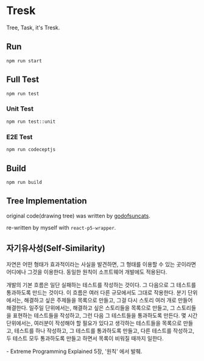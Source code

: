 # Tresk

Tree, Task, it's Tresk.

## Run

```
npm run start
```

## Full Test

```
npm run test
```

### Unit Test

```
npm run test::unit
```

### E2E Test

```
npm run codeceptjs
```

## Build

```
npm run build
```

## Tree Implementation

original code(drawing tree) was written by [godofsuncats](https://openprocessing.org/sketch/1210577).

re-written by myself with `react-p5-wrapper`.

## 자기유사성(Self-Similarity)

자연은 어떤 형태가 효과적이라는 사실을 발견하면, 그 형태를 이용할 수 있는 곳이라면 어디에나 그것을 이용한다. 동일한 원칙이 소프트웨어 개발에도 적용된다.

개발의 기본 흐름은 일단 실패하는 테스트를 작성하는 것이다. 그 다음으로 그 테스트를 통과하도록 만드는 것이다. 이 흐름은 여러 다른 규모에서도 그대로 작용한다. 분기 단위에서는, 해결하고 싶은 주제들을 목록으로 만들고, 그걸 다시 스토리 여러 개로 만들어 해결한다. 일주일 단위에서는, 해결하고 싶은 스토리들을 목록으로 만들고, 그 스토리들을 표현하는 테스트들을 작성하고, 그런 다음 그 테스트들을 통과하도록 만든다. 몇 시간 단위에서는, 여러분이 작성해야 할 필요가 있다고 생각하는 테스트들을 목록으로 만들고, 테스트를 하나 작성하고, 그 테스트를 통과하도록 만들고, 다른 테스트를 작성하고, 두 테스트 모두 통과하도록 만들고 하면서 목록이 비워질 때까지 일한다.

\- Extreme Programming Explained 5장, '원칙' 에서 발췌.
